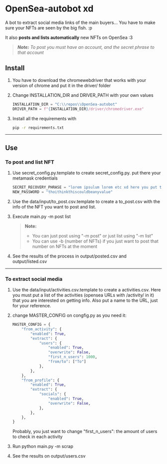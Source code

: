 # OpenSea-autobot xd
A bot to extract social media links of the main buyers...
You have to make sure your NFTs are seen by the big fish. 
:p

It also **posts and lists automatically** new NFTs on OpenSea :3
>***Note:** To post you must have an account, and the secret phrase to that account*

## Install
1. You have to download the chromewebdriver that works with your 
    version of chrome and put it in the driver/ folder
   
1. Change INSTALLATION_DIR and DRIVER_PATH with your own values
   ```python
   INSTALLATION_DIR = "C:\\repos\\OpenSea-autobot"
   DRIVER_PATH = f"{INSTALLATION_DIR}/driver/chromedriver.exe"
   ```
1. Install all the requirements with 
   ```bash 
   pip -r requirements.txt
   ```
   
---
## Use
### To post and list NFT
1. Use secret_config.py.template to create secret_config.py. put there 
   your metamask credentials
   ```python
   SECRET_RECOVERY_PHRASE = "lorem ipsulum lorem etc xd here you put the words"
   NEW_PASSWORD = "thoithinkthiscouldbeanyvalue"
   ```
1. Use the data/input/to_post.csv.template to create a to_post.csv 
   with the info of the NFT you want to post and list.
   
1. Execute main.py -m post list
   >**Note:**
   > * You can just post using "-m post" or just list using "-m list"
   > * You can use -b {number of NFTs} if you just want to post that number on NFTs at the moment
1. See the results of the process in output/posted.csv and output/listed.csv
---
### To extract social media 
1. Use the data/input/activities.csv.template to create a activities.csv. 
   Here you must put a list of the activities (opensea URLs with /activity/ in it)
   that you are interested on getting info. Also put a name to the URL, just for your reference.
   
1. change MASTER_CONFIG on congfig.py as you need it:
    ```python
    MASTER_CONFIG = {
        "from_activity": {
            "enabled": True,
            "extract": {
                "users": {
                    "enabled": True,
                    "overwrite": False,
                    "first_n_users": 1000,
                    "from/to": ["To"]
                },
            },
        },
        "from_profile": {
            "enabled": True,
            "extract": {
                "socials": {
                    "enabled": True,
                    "overwrite": False,
                },
            },
        },
    }
    ```
   Probably, you just want to change "first_n_users": the amount of users to check in each activity
1. Run python main.py -m scrap
1. See the results on output/users.csv 
